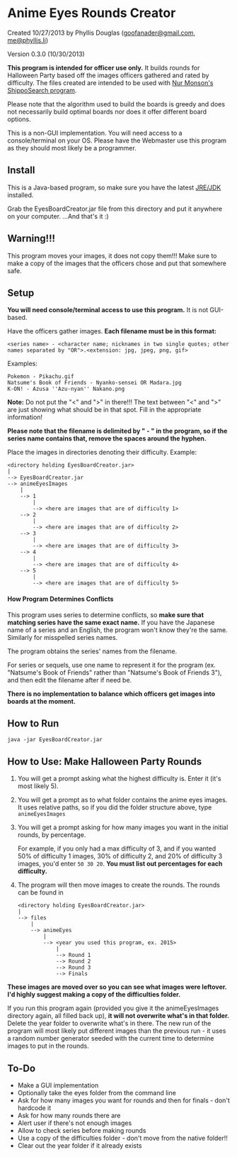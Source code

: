 # Anime Eyes Rounds Creator
Created 10/27/2013 by Phyllis Douglas (goofanader@gmail.com, me@phyllis.li)

Version 0.3.0 (10/30/2013)

__This program is intended for officer use only.__ It builds rounds for Halloween Party based off the images officers gathered and rated by difficulty. The files created are intended to be used with [Nur Monson's ShippoSearch program](https://github.com/samiamwork/ShippoSearch).

Please note that the algorithm used to build the boards is greedy and does not necessarily build optimal boards nor does it offer different board options.

This is a non-GUI implementation. You will need access to a console/terminal on your OS. Please have the Webmaster use this program as they should most likely be a programmer.

## Install
This is a Java-based program, so make sure you have the latest [JRE/JDK](http://www.oracle.com/technetwork/java/javase/downloads/index.html) installed.

Grab the EyesBoardCreator.jar file from this directory and put it anywhere on your computer. ...And that's it :)

## Warning!!!
This program moves your images, it does not copy them!!! Make sure to make a copy of the images that the officers chose and put that somewhere safe.

## Setup
__You will need console/terminal access to use this program.__ It is not GUI-based.

Have the officers gather images. __Each filename must be in this format:__

    <series name> - <character name; nicknames in two single quotes; other names separated by "OR">.<extension: jpg, jpeg, png, gif>
    
Examples:

    Pokemon - Pikachu.gif
    Natsume's Book of Friends - Nyanko-sensei OR Madara.jpg
    K-ON! - Azusa ''Azu-nyan'' Nakano.png

__Note:__ Do not put the "<" and ">" in there!!! The text between "<" and ">" are just showing what should be in that spot. Fill in the appropriate information!

__Please note that the filename is delimited by " - " in the program, so if the series name contains that, remove the spaces around the hyphen.__

Place the images in directories denoting their difficulty. Example:

    <directory holding EyesBoardCreator.jar>
    |
    --> EyesBoardCreator.jar
    --> animeEyesImages
        |
        --> 1
            |
            --> <here are images that are of difficulty 1>
        --> 2
            |
            --> <here are images that are of difficulty 2>
        --> 3
            |
            --> <here are images that are of difficulty 3>
        --> 4
            |
            --> <here are images that are of difficulty 4>
        --> 5
            |
            --> <here are images that are of difficulty 5>

#### How Program Determines Conflicts
This program uses series to determine conflicts, so __make sure that matching series have the same exact name.__ If you have the Japanese name of a series and an English, the program won't know they're the same. Similarly for misspelled series names.

The program obtains the series' names from the filename.

For series or sequels, use one name to represent it for the program (ex. "Natsume's Book of Friends" rather than "Natsume's Book of Friends 3"), and then edit the filename after if need be.

__There is no implementation to balance which officers get images into boards at the moment.__

## How to Run

    java -jar EyesBoardCreator.jar

## How to Use: Make Halloween Party Rounds
1. You will get a prompt asking what the highest difficulty is. Enter it (it's most likely 5).

1. You will get a prompt as to what folder contains the anime eyes images. It uses relative paths, so if you did the folder structure above, type ```animeEyesImages```

2. You will get a prompt asking for how many images you want in the initial rounds, by percentage.

    For example, if you only had a max difficulty of 3, and if you wanted 50% of difficulty 1 images, 30% of difficulty 2, and 20% of difficulty 3 images, you'd enter ```50 30 20```. __You must list out percentages for each difficulty.__

4. The program will then move images to create the rounds. The rounds can be found in

    ```
    <directory holding EyesBoardCreator.jar>
    |
    --> files
        |
        --> animeEyes
            |
            --> <year you used this program, ex. 2015>
                |
                --> Round 1
                --> Round 2
                --> Round 3
                --> Finals
    ```

__These images are moved over so you can see what images were leftover. I'd highly suggest making a copy of the difficulties folder.__

If you run this program again (provided you give it the animeEyesImages directory again, all filled back up), __it will not overwrite what's in that folder.__ Delete the year folder to overwrite what's in there. The new run of the program will most likely put different images than the previous run - it uses a random number generator seeded with the current time to determine images to put in the rounds.

## To-Do
* Make a GUI implementation
* Optionally take the eyes folder from the command line
* Ask for how many images you want for rounds and then for finals - don't hardcode it
* Ask for how many rounds there are
* Alert user if there's not enough images
* Allow to check series before making rounds
* Use a copy of the difficulties folder - don't move from the native folder!!
* Clear out the year folder if it already exists
